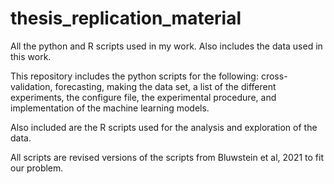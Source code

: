 # thesis_replication_material
All the python and R scripts used in my work. Also includes the data used in this work.

This repository includes the python scripts for the following: cross-validation, forecasting, making the data set, a list of the different experiments, the configure file, the experimental procedure, and implementation of the machine learning models.

Also included are the R scripts used for the analysis and exploration of the data.

All scripts are revised versions of the scripts from Bluwstein et al, 2021 to fit our problem.
